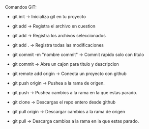 Comandos GIT:

- git init -> Inicializa git en tu proyecto

- git add <archivo> -> Registra el archivo en cuestion 
- git add <archivo> <archivo> -> Registra los archivos seleccionados
- git add . -> Registra todas las modificaciones

- git commit -m "nombre commit" -> Commit rapido solo con titulo
- git commit -> Abre un cajon para titulo y descripcion

- git remote add origin <enlace-repo> -> Conecta un proyecto con github

- git push origin <rama> -> Pushea a la rama de origen.
- git push -> Pushea cambios a la rama en la que estas parado.

- git clone <enlace-repo> -> Descargas el repo entero desde github

- git pull origin <rama> -> Descargar cambios a la rama de origen
- git pull -> Descarga cambios a la rama en la que estas parado.
